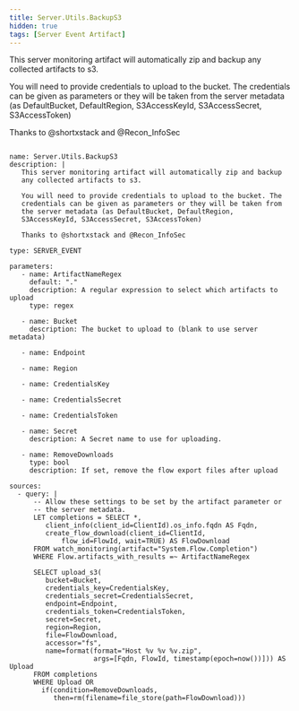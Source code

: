 ```yaml
---
title: Server.Utils.BackupS3
hidden: true
tags: [Server Event Artifact]
---
```


This server monitoring artifact will automatically zip and backup
any collected artifacts to s3.

You will need to provide credentials to upload to the bucket. The
credentials can be given as parameters or they will be taken from
the server metadata (as DefaultBucket, DefaultRegion,
S3AccessKeyId, S3AccessSecret, S3AccessToken)

Thanks to @shortxstack and @Recon_InfoSec


<pre><code class="language-yaml">
name: Server.Utils.BackupS3
description: |
   This server monitoring artifact will automatically zip and backup
   any collected artifacts to s3.

   You will need to provide credentials to upload to the bucket. The
   credentials can be given as parameters or they will be taken from
   the server metadata (as DefaultBucket, DefaultRegion,
   S3AccessKeyId, S3AccessSecret, S3AccessToken)

   Thanks to @shortxstack and @Recon_InfoSec

type: SERVER_EVENT

parameters:
   - name: ArtifactNameRegex
     default: "."
     description: A regular expression to select which artifacts to upload
     type: regex
     
   - name: Bucket
     description: The bucket to upload to (blank to use server metadata)

   - name: Endpoint
     
   - name: Region
   
   - name: CredentialsKey
   
   - name: CredentialsSecret
   
   - name: CredentialsToken
   
   - name: Secret
     description: A Secret name to use for uploading.
     
   - name: RemoveDownloads
     type: bool
     description: If set, remove the flow export files after upload

sources:
  - query: |
      -- Allow these settings to be set by the artifact parameter or
      -- the server metadata.
      LET completions = SELECT *,
         client_info(client_id=ClientId).os_info.fqdn AS Fqdn,
         create_flow_download(client_id=ClientId,
             flow_id=FlowId, wait=TRUE) AS FlowDownload
      FROM watch_monitoring(artifact="System.Flow.Completion")
      WHERE Flow.artifacts_with_results =~ ArtifactNameRegex

      SELECT upload_s3(
         bucket=Bucket,
         credentials_key=CredentialsKey,
         credentials_secret=CredentialsSecret,
         endpoint=Endpoint,
         credentials_token=CredentialsToken,
         secret=Secret,
         region=Region,
         file=FlowDownload,
         accessor="fs",
         name=format(format="Host %v %v %v.zip",
                     args=[Fqdn, FlowId, timestamp(epoch=now())])) AS Upload
      FROM completions
      WHERE Upload OR
        if(condition=RemoveDownloads,
           then=rm(filename=file_store(path=FlowDownload)))

</code></pre>

